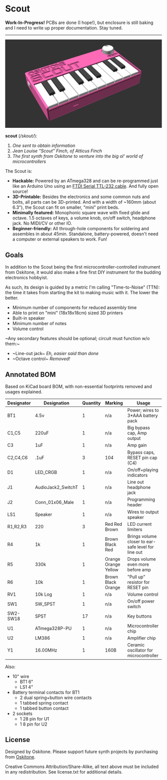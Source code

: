 # Scout

**Work-In-Progress!** PCBs are done (I hope!), but enclosure is still baking and I need to write up proper documentation. Stay tuned.

---

![Scout](scout_render.png)

**scout** (_/skout/_):

1. _One sent to obtain information_
2. _Jean Louise “Scout” Finch, of Atticus Finch_
3. _The first synth from Oskitone to venture into the big ol' world of microcontrollers_

The Scout is:

- **Hackable:** Powered by an ATmega328 and can be re-programmed just like an Arduino Uno using an [FTDI Serial TTL-232 cable](https://www.adafruit.com/product/70). And fully open source!
- **3D-Printable:** Besides the electronics and some common nuts and bolts, all parts can be 3D-printed. And with a width of ~160mm (about 6.3"), the Scout can fit on smaller, "mini" print beds.
- **Minimally featured:** Monophonic square wave with fixed glide and octave. 1.5 octaves of keys, a volume knob, on/off switch, headphone jack. No MIDI/CV or other IO.
- **Beginner-friendly:** All through-hole components for soldering and assembles in about 45min. Standalone, battery-powered, doesn't need a computer or external speakers to work. Fun!

## Goals

In addition to the Scout being the first microcontroller-controlled instrument from Oskitone, it would also make a fine first DIY instrument for the budding electronics hobbyist.

As such, its design is guided by a metric I'm calling "Time-to-Noise" (TTN): the time it takes from starting the kit to making music with it. The lower the better.

- Minimum number of components for reduced assembly time
- Able to print on "mini" (18x18x18cm) sized 3D printers
- Built-in speaker
- Minimum number of notes
- Volume control

~Any secondary features should be optional; circuit must function w/o them:~

- ~Line-out jack~ _Eh, easier said than done_
- ~Octave control~ _Removed!_

## Annotated BOM

Based on KiCad board BOM, with non-essential footprints removed and usages explained.

| Designator | Designation        | Quantity | Marking              | Usage                                               |
| ---------- | ------------------ | -------- | -------------------- | --------------------------------------------------- |
| BT1        | 4.5v               | 1        | n/a                  | Power; wires to 3\*AAA battery pack                 |
| C1,C5      | 220uF              | 1        | n/a                  | Big bypass cap, Amp output                          |
| C3         | 1uF                | 1        | n/a                  | Amp gain                                            |
| C2,C4,C6   | .1uF               | 3        | 104                  | Bypass caps, RESET pin cap (C4)                     |
| D1         | LED_CRGB           | 1        | n/a                  | On/off+playing indicators                           |
| J1         | AudioJack2_SwitchT | 1        | n/a                  | Line out headphone jack                             |
| J2         | Conn_01x06_Male    | 1        | n/a                  | Programming header                                  |
| LS1        | Speaker            | 1        | n/a                  | Wires to output speaker                             |
| R1,R2,R3   | 220                | 3        | Red Red Brown        | LED current limiters                                |
| R4         | 1k                 | 1        | Brown Black Red      | Brings volume closer to ear-safe level for line out |
| R5         | 330k               | 1        | Orange Orange Yellow | Drops volume even more before amp                   |
| R6         | 10k                | 1        | Brown Black Orange   | "Pull up" resistor for RESET pin                    |
| RV1        | 10k Log            | 1        | n/a                  | Volume control                                      |
| SW1        | SW_SPST            | 1        | n/a                  | On/off power switch                                 |
| SW2-SW18   | SPST               | 17       | n/a                  | Key buttons                                         |
| U1         | ATmega328P-PU      | 1        | n/a                  | Microcontroller chip                                |
| U2         | LM386              | 1        | n/a                  | Amplifier chip                                      |
| Y1         | 16.00MHz           | 1        | 160B                 | Ceramic oscillator for microcontroller              |

Also:

- 10" wire
  - BT1 6"
  - LS1 4"
- Battery terminal contacts for BT1
  - 2 dual spring+button wire contacts
  - 1 tabbed spring contact
  - 1 tabbed button contact
- 2 sockets
  - 1 28 pin for U1
  - 1 8 pin for U2

## License

Designed by Oskitone. Please support future synth projects by purchasing from [Oskitone](https://www.oskitone.com/).

Creative Commons Attribution/Share-Alike, all text above must be included in any redistribution. See license.txt for additional details.
